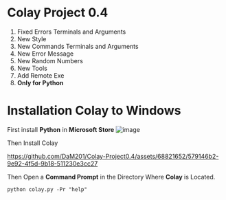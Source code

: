 # Colay Project 0.4
1. Fixed Errors Terminals and Arguments
2. New Style
3. New Commands Terminals and Arguments
4. New Error Message
5. New Random Numbers
6. New Tools
7. Add Remote Exe
8. **Only for Python**

# Installation Colay to Windows
First install **Python** in **Microsoft Store**
![image](https://github.com/DaM201/Colay-Project0.4/assets/68821652/f450abcd-1e1c-4c67-8203-d518cff2cfee)

Then Install Colay

https://github.com/DaM201/Colay-Project0.4/assets/68821652/579146b2-9e92-4f5d-9b18-511230e3cc27

Then Open a **Command Prompt** in the Directory Where **Colay** is Located.

 ```
 python colay.py -Pr "help" 
 ```
